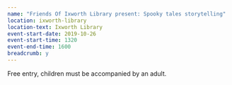 ```yaml
---
name: "Friends Of Ixworth Library present: Spooky tales storytelling"
location: ixworth-library
location-text: Ixworth Library
event-start-date: 2019-10-26
event-start-time: 1320
event-end-time: 1600
breadcrumb: y
---
```


Free entry, children must be accompanied by an adult.
